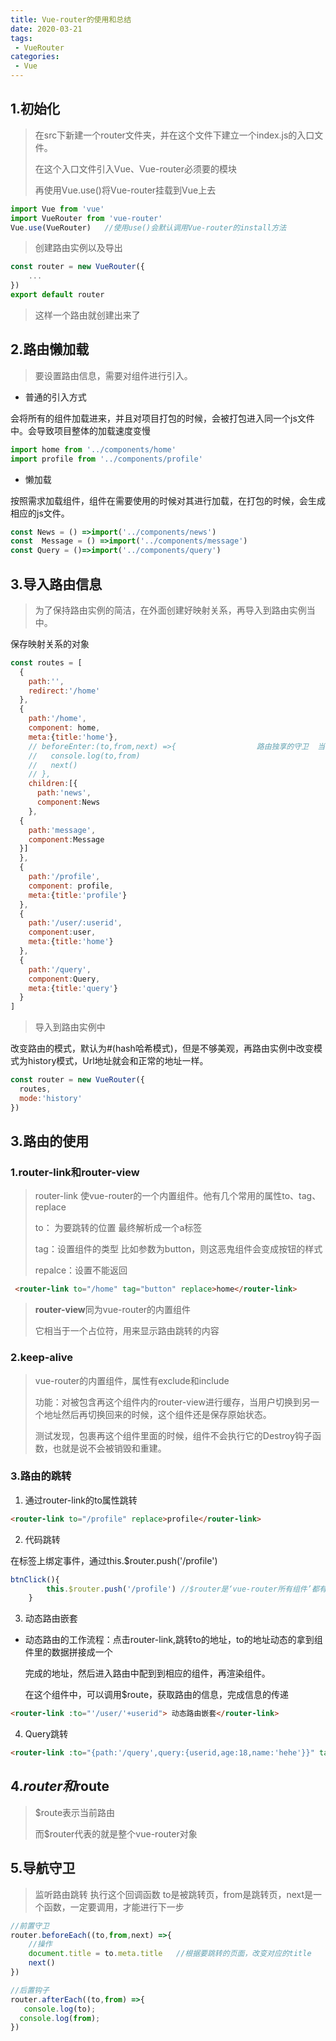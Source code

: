 ```yaml
---
title: Vue-router的使用和总结
date: 2020-03-21
tags:
 - VueRouter
categories: 
 - Vue
---
```


## 1.初始化

> 在src下新建一个router文件夹，并在这个文件下建立一个index.js的入口文件。
>
> 在这个入口文件引入Vue、Vue-router必须要的模块
>
> 再使用Vue.use()将Vue-router挂载到Vue上去

```js
import Vue from 'vue'                              
import VueRouter from 'vue-router'
Vue.use(VueRouter)   //使用use()会默认调用Vue-router的install方法
```

> 创建路由实例以及导出

```js
const router = new VueRouter({
	...
})
export default router
```

> 这样一个路由就创建出来了

## 2.路由懒加载

> 要设置路由信息，需要对组件进行引入。

+ 普通的引入方式  

会将所有的组件加载进来，并且对项目打包的时候，会被打包进入同一个js文件中。会导致项目整体的加载速度变慢

```js
import home from '../components/home'
import profile from '../components/profile'
```

+ 懒加载

按照需求加载组件，组件在需要使用的时候对其进行加载，在打包的时候，会生成相应的js文件。

```js
const News = () =>import('../components/news')
const  Message = () =>import('../components/message')
const Query = ()=>import('../components/query')
```

## 3.导入路由信息

> 为了保持路由实例的简洁，在外面创建好映射关系，再导入到路由实例当中。

保存映射关系的对象

```js
const routes = [
  {
    path:'',
    redirect:'/home'
  },
  {
    path:'/home',
    component: home,
    meta:{title:'home'},
    // beforeEnter:(to,from,next) =>{                  路由独享的守卫  当然还有组件守卫
    //   console.log(to,from)
    //   next()
    // },
    children:[{
      path:'news',
      component:News
    },
  {
    path:'message',
    component:Message
  }]
  },
  { 
    path:'/profile',
    component: profile,
    meta:{title:'profile'}
  },
  {
    path:'/user/:userid',
    component:user,
    meta:{title:'home'}
  },
  {
    path:'/query',
    component:Query,
    meta:{title:'query'}
  }
]
```

> 导入到路由实例中

改变路由的模式，默认为#(hash哈希模式)，但是不够美观，再路由实例中改变模式为history模式，Url地址就会和正常的地址一样。

```js
const router = new VueRouter({
  routes,
  mode:'history'    
})
```

## 3.路由的使用

### 1.router-link和router-view

> router-link	使vue-router的一个内置组件。他有几个常用的属性to、tag、replace
>
> to： 为要跳转的位置 最终解析成一个a标签
>
> tag：设置组件的类型 比如参数为button，则这恶鬼组件会变成按钮的样式
>
> repalce：设置不能返回

```html
 <router-link to="/home" tag="button" replace>home</router-link>
```

> **router-view**同为vue-router的内置组件
>
> 它相当于一个占位符，用来显示路由跳转的内容

### 2.keep-alive

> vue-router的内置组件，属性有exclude和include
>
> 功能：对被包含再这个组件内的router-view进行缓存，当用户切换到另一个地址然后再切换回来的时候，这个组件还是保存原始状态。
>
> 测试发现，包裹再这个组件里面的时候，组件不会执行它的Destroy钩子函数，也就是说不会被销毁和重建。

### 3.路由的跳转

1. 通过router-link的to属性跳转

```html
<router-link to="/profile" replace>profile</router-link>
```

2. 代码跳转

在标签上绑定事件，通过this.$router.push('/profile')

```js
btnClick(){
        this.$router.push('/profile') //$router是‘vue-router所有组件’都有的一个属性
    }
```

3. 动态路由嵌套

- 动态路由的工作流程：点击router-link,跳转to的地址，to的地址动态的拿到组件里的数据拼接成一个

  完成的地址，然后进入路由中配到到相应的组件，再渲染组件。

  在这个组件中，可以调用$route，获取路由的信息，完成信息的传递

```html
<router-link :to="'/user/'+userid"> 动态路由嵌套</router-link>
```

4. Query跳转

```html
<router-link :to="{path:'/query',query:{userid,age:18,name:'hehe'}}" tag="button">query跳转</router-link>
```

## 4.$router和$route

> $route表示当前路由
>
> 而$router代表的就是整个vue-router对象

## 5.导航守卫

> 监听路由跳转 执行这个回调函数  to是被跳转页，from是跳转页，next是一个函数，一定要调用，才能进行下一步

```js
//前置守卫
router.beforeEach((to,from,next) =>{  
    //操作
    document.title = to.meta.title   //根据要跳转的页面，改变对应的title
    next()
})	
```

```js
//后置钩子
router.afterEach((to,from) =>{
   console.log(to);
  console.log(from);
})

```

